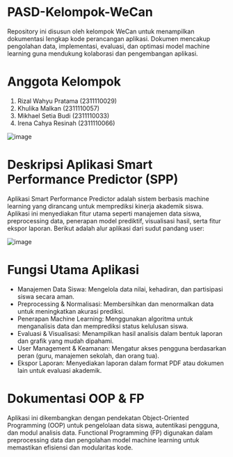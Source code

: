 # PASD-Kelompok-WeCan
Repository ini disusun oleh kelompok WeCan untuk menampilkan dokumentasi lengkap kode perancangan aplikasi. Dokumen mencakup pengolahan data, implementasi, evaluasi, dan optimasi model machine learning guna mendukung kolaborasi dan pengembangan aplikasi.

# Anggota Kelompok
1. Rizal Wahyu Pratama			(2311110029)
2. Khulika Malkan				(2311110057)
3. Mikhael Setia Budi			(2311110033)
4. Irena Cahya Resinah			(2311110066)

![image](https://github.com/user-attachments/assets/fc6e1248-5723-4f6e-9bac-a9db2b8e28d6)

# Deskripsi Aplikasi Smart Performance Predictor (SPP)
Aplikasi Smart Performance Predictor adalah sistem berbasis machine learning yang dirancang untuk memprediksi kinerja akademik siswa. Aplikasi ini menyediakan fitur utama seperti manajemen data siswa, preprocessing data, penerapan model prediktif, visualisasi hasil, serta fitur ekspor laporan. Berikut adalah alur aplikasi dari sudut pandang user:

![image](https://github.com/user-attachments/assets/d40d43dc-38a5-4338-a14f-7655356d7401)

# Fungsi Utama Aplikasi
- Manajemen Data Siswa: Mengelola data nilai, kehadiran, dan partisipasi siswa secara aman.
- Preprocessing & Normalisasi: Membersihkan dan menormalkan data untuk meningkatkan akurasi prediksi.
- Penerapan Machine Learning: Menggunakan algoritma untuk menganalisis data dan memprediksi status kelulusan siswa.
- Evaluasi & Visualisasi: Menampilkan hasil analisis dalam bentuk laporan dan grafik yang mudah dipahami.
- User Management & Keamanan: Mengatur akses pengguna berdasarkan peran (guru, manajemen sekolah, dan orang tua).
- Ekspor Laporan: Menyediakan laporan dalam format PDF atau dokumen lain untuk evaluasi akademik.

# Dokumentasi OOP & FP
Aplikasi ini dikembangkan dengan pendekatan Object-Oriented Programming (OOP) untuk pengelolaan data siswa, autentikasi pengguna, dan modul analisis data. Functional Programming (FP) digunakan dalam preprocessing data dan pengolahan model machine learning untuk memastikan efisiensi dan modularitas kode.

